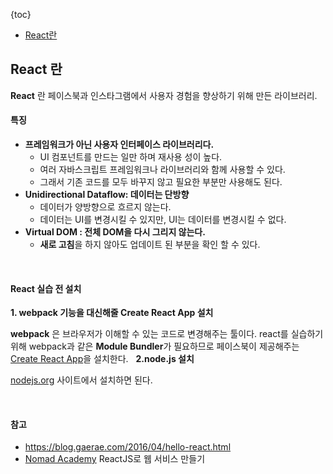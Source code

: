 {toc}


- [React란](##React란)


## React 란


**React** 란 페이스북과 인스타그램에서 사용자 경험을 향상하기 위해 만든 라이브러리.

#### 특징

* **프레임워크가 아닌 사용자 인터페이스 라이브러리다.**
    * UI 컴포넌트를 만드는 일만 하며 재사용 성이 높다.
    * 여러 자바스크립트 프레임워크나 라이브러리와 함께 사용할 수 있다.
    * 그래서 기존 코드를 모두 바꾸지 않고 필요한 부분만 사용해도 된다.
&nbsp;
* **Unidirectional Dataflow: 데이터는 단방향**
    * 데이터가 양방향으로 흐르지 않는다.
    * 데이터는 UI를 변경시킬 수 있지만, UI는 데이터를 변경시킬 수 없다.
&nbsp;
* **Virtual DOM : 전체 DOM을 다시 그리지 않는다.**
  * **새로 고침**을 하지 않아도 업데이트 된 부분을 확인 할 수 있다.

&nbsp;
#### React 실습 전 설치

**1. webpack 기능을 대신해줄 Create React App 설치**

  **webpack** 은 브라우저가 이해할 수 있는 코드로 변경해주는 툴이다.
  react를 실습하기 위해 webpack과 같은 **Module Bundler**가 필요하므로 페이스북이 제공해주는 [Create React App](https://github.com/facebook/create-react-app)을 설치한다.
&nbsp;
**2.node.js 설치**

[nodejs.org](https://nodejs.org/ko/) 사이트에서 설치하면 된다.

&nbsp;

#### 참고
* https://blog.gaerae.com/2016/04/hello-react.html
* [Nomad Academy](https://academy.nomadcoders.co/p/reactjs-fundamentals) ReactJS로 웹 서비스 만들기

